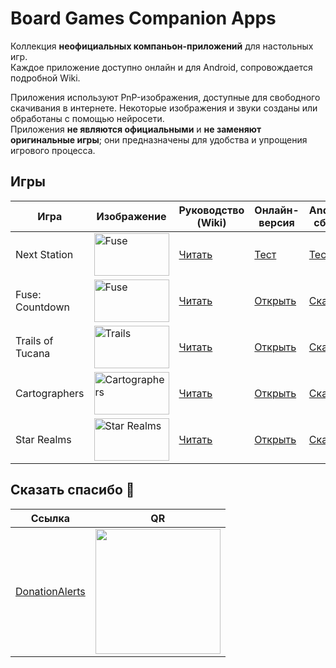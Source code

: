 # Board Games Companion Apps

Коллекция **неофициальных компаньон-приложений** для настольных игр.  
Каждое приложение доступно онлайн и для Android, сопровождается подробной Wiki.  

Приложения используют PnP-изображения, доступные для свободного скачивания в интернете. Некоторые изображения и звуки созданы или обработаны с помощью нейросети.  
Приложения **не являются официальными** и **не заменяют оригинальные игры**; они предназначены для удобства и упрощения игрового процесса.

## Игры

| Игра             | Изображение                                                                                                                               | Руководство (Wiki)                                                                                 | Онлайн-версия                                                                                  | Android-сборка                                                        |
| ---------------- | ----------------------------------------------------------------------------------------------------------------------------------------- | --------------------------------------------------------------------------------------------------- | ---------------------------------------------------------------------------------------------- | --------------------------------------------------------------------- |
| Next Station     |<img width="120" height="68" alt="Fuse" src="https://github.com/user-attachments/assets/08d86b13-cd5d-414e-b8b3-8d2dbcd3b240" />           | [Читать](https://github.com/LoneCubeGames/board-games-apps/wiki/Next-Station-Companion)          | [Тест](https://play.unity.com/en/games/1b07d943-f434-47c3-be59-f5f27bf93c34/next-station-companion)             | [Тест](https://github.com/LoneCubeGames/board-games-apps/releases)                                                                   |
| Fuse: Countdown  | <img width="120" height="68" alt="Fuse" src="https://github.com/user-attachments/assets/3f46be28-7b92-410f-b25c-359efea03861" />          | [Читать](https://github.com/LoneCubeGames/board-games-apps/wiki/Fuse:-Countdown)                 | [Открыть](https://play.unity.com/en/games/0b5e3903-3e59-4f04-aae4-595c8183605a/fuse-countdown-companion)        | [Скачать](https://github.com/LoneCubeGames/board-games-apps/releases) |
| Trails of Tucana | <img width="120" height="68" alt="Trails" src="https://github.com/user-attachments/assets/e1a0a174-1b65-4a95-b632-092f19673f09" />        | [Читать](https://github.com/LoneCubeGames/board-games-apps/wiki/Trails-Of-Tucana-Companion)      | [Открыть](https://play.unity.com/en/games/ac3a5ecf-c175-4a62-995a-2e845a6283f9/trails-of-tucana-companion)      | [Скачать](https://github.com/LoneCubeGames/board-games-apps/releases) |
| Cartographers    | <img width="120" height="68" alt="Cartographers" src="https://github.com/user-attachments/assets/6841a0df-aea1-46aa-9646-9eb2101ada9f" /> | [Читать](https://github.com/LoneCubeGames/board-games-apps/wiki/Cartographers-Companion)         | [Открыть](https://play.unity.com/en/games/6d997506-8642-4355-8f15-9b43c25f5825/cartographers-companion)         | [Скачать](https://github.com/LoneCubeGames/board-games-apps/releases) |
| Star Realms      | <img width="120" height="68" alt="Star Realms" src="https://github.com/user-attachments/assets/be9a36bb-034e-4015-8c6a-7d5b3fa4b81b" />   | [Читать](https://github.com/LoneCubeGames/board-games-apps/wiki/Star-Realms-Companion)           | [Открыть](https://play.unity.com/en/games/238e2072-16b3-4913-b810-cbad4ce5dc7e/star-realms-companion)           | [Скачать](https://github.com/LoneCubeGames/board-games-apps/releases) |

## Сказать спасибо 💖

| Ссылка                                                                                                     | QR                                                                                                                           |
| ---------------------------------------------------------------------------------------------------------- | ---------------------------------------------------------------------------------------------------------------------------- |
| [DonationAlerts](https://www.donationalerts.com/r/sergey_khanin)                                 | [<img src="https://files.donationalerts.com/uploads/qr/14525094/qr_06d368a6ab0f5d7507aaefe394ce37e0.png" width="200"/>](https://www.donationalerts.com/r/sergey_khanin) |
